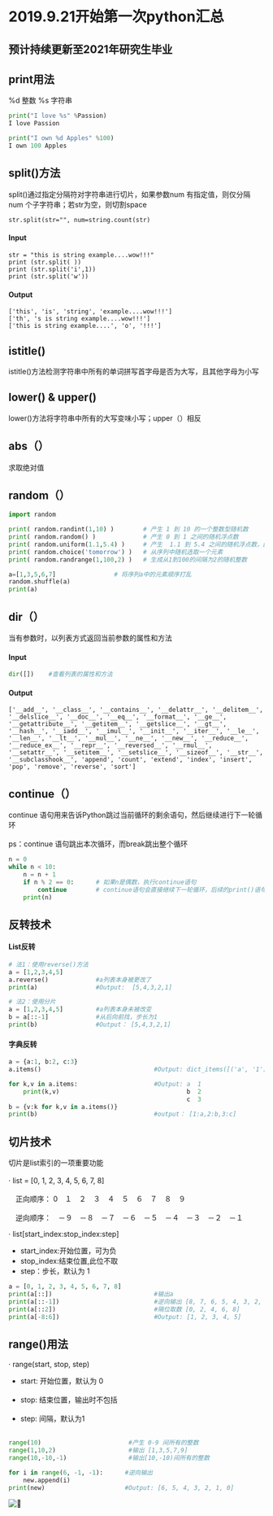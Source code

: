 # 2019.9.21开始第一次python汇总 
## 预计持续更新至2021年研究生毕业

## print用法
%d  整数           %s 字符串
```python
print("I love %s" %Passion)
I love Passion

print("I own %d Apples" %100)
I own 100 Apples
```
## split()方法
split()通过指定分隔符对字符串进行切片，如果参数num 有指定值，则仅分隔 num 个子字符串；若str为空，则切割space
```
str.split(str="", num=string.count(str)
```
#### Input
```
str = "this is string example....wow!!!"
print (str.split( ))
print (str.split('i',1))
print (str.split('w'))
```
#### Output
```
['this', 'is', 'string', 'example....wow!!!']
['th', 's is string example....wow!!!']
['this is string example....', 'o', '!!!']
```
## istitle()
istitle()方法检测字符串中所有的单词拼写首字母是否为大写，且其他字母为小写

## lower() & upper()
lower()方法将字符串中所有的大写变味小写；upper（）相反

## abs（）
求取绝对值

## random（）
```python
import random

print( random.randint(1,10) )        # 产生 1 到 10 的一个整数型随机数  
print( random.random() )             # 产生 0 到 1 之间的随机浮点数
print( random.uniform(1.1,5.4) )     # 产生  1.1 到 5.4 之间的随机浮点数，区间可以不是整数
print( random.choice('tomorrow') )   # 从序列中随机选取一个元素
print( random.randrange(1,100,2) )   # 生成从1到100的间隔为2的随机整数

a=[1,3,5,6,7]                # 将序列a中的元素顺序打乱
random.shuffle(a)
print(a)
```

## dir（）
当有参数时，以列表方式返回当前参数的属性和方法
#### Input
```python
dir([])    #查看列表的属性和方法
```
#### Output
```
['__add__', '__class__', '__contains__', '__delattr__', '__delitem__', '__delslice__', '__doc__', '__eq__', '__format__', '__ge__', '__getattribute__', '__getitem__', '__getslice__', '__gt__', '__hash__', '__iadd__', '__imul__', '__init__', '__iter__', '__le__', '__len__', '__lt__', '__mul__', '__ne__', '__new__', '__reduce__', '__reduce_ex__', '__repr__', '__reversed__', '__rmul__', '__setattr__', '__setitem__', '__setslice__', '__sizeof__', '__str__', '__subclasshook__', 'append', 'count', 'extend', 'index', 'insert', 'pop', 'remove', 'reverse', 'sort']
```

## continue（）
continue 语句用来告诉Python跳过当前循环的剩余语句，然后继续进行下一轮循环 </br></br>
ps：continue 语句跳出本次循环，而break跳出整个循环
```python
n = 0
while n < 10:
    n = n + 1
    if n % 2 == 0:      # 如果n是偶数，执行continue语句
        continue        # continue语句会直接继续下一轮循环，后续的print()语句不会执行
    print(n)
```
## 反转技术
#### List反转
```python
# 法1：使用reverse()方法
a = [1,2,3,4,5]
a.reverse()             #a列表本身被更改了
print(a)                #Output:  [5,4,3,2,1]  

# 法2：使用分片
a = [1,2,3,4,5]         #a列表本身未被改变
b = a[::-1]             #从后向前找，步长为1
print(b)                #Output： [5,4,3,2,1]
``` 
#### 字典反转
```python
a = {a:1, b:2, c:3}
a.items()                               #Output: dict_items([('a', '1'), ('b', '2'),('c','3')])

for k,v in a.items:                     #Output: a  1
    print(k,v)                                   b  2
                                                 c  3
b = {v:k for k,v in a.items()}          
print(b)                                #output： [1:a,2:b,3:c]
```

## 切片技术
切片是list索引的一项重要功能 </br></br>
· list = [0, 1, 2, 3, 4, 5, 6, 7, 8] </br></br>
　正向顺序：  0　１　２　３　４　５　６　７　８　９ </br></br>
　逆向顺序：　－９　－８　－７　－６　－５　－４　－３　－２　－１

· list[start_index:stop_index:step]
+ start_index:开始位置，可为负
+ stop_index:结束位置,此位不取
+ step：步长，默认为 1

```python
a = [0, 1, 2, 3, 4, 5, 6, 7, 8]
print(a[::])                            #输出a
print(a[::-1])                          #逆向输出 [8, 7, 6, 5, 4, 3, 2, 1]
print(a[::2])                           #隔位取数 [0, 2, 4, 6, 8]
print(a[-8:6])                          #Output: [1, 2, 3, 4, 5]
```
## range()用法
· range(start, stop, step)
+ start: 开始位置，默认为 0 </br></br>
+ stop: 结束位置，输出时不包括 </br></br>
+ step: 间隔，默认为1 </br></br>
```python
range(10)                        #产生 0-9 间所有的整数
range(1,10,2)                    #输出 [1,3,5,7,9]
range(10,-10,-1)                 #输出[10,-10)间所有的整数

for i in range(6, -1, -1):      #逆向输出
    new.append(i)
print(new)                      #Output: [6, 5, 4, 3, 2, 1, 0]

```

![🌉](https://eosdota.xyz)
